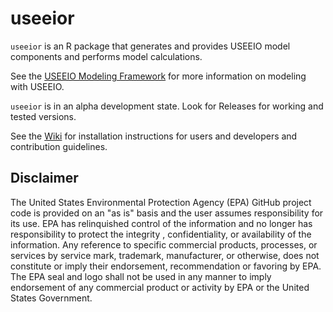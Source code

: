 # useeior

`useeior` is an R package that generates and provides USEEIO model components and performs model calculations.

See the [USEEIO Modeling Framework](https://github.com/USEPA/useeio) for more information on modeling with USEEIO.  

`useeior` is in an alpha development state. Look for Releases for working and tested versions.

See the [Wiki](https://github.com/USEPA/useeior/wiki) for installation instructions for users and developers and contribution guidelines.

## Disclaimer

The United States Environmental Protection Agency (EPA) GitHub project code is provided on an "as is" basis
 and the user assumes responsibility for its use.  EPA has relinquished control of the information and no longer has responsibility to protect the integrity , confidentiality, or availability of the information.  Any reference to specific commercial products, processes, or services by service mark, trademark, manufacturer, or otherwise, does not constitute or imply their endorsement, recommendation or favoring by EPA.  The EPA seal and logo shall not be used in any manner to imply endorsement of any commercial product or activity by EPA or the United States Government.
